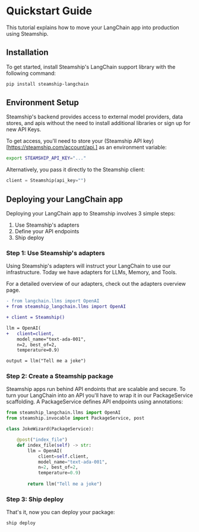 # Quickstart Guide

This tutorial explains how to move your LangChain app into production using Steamship.

## Installation

To get started, install Steamship's LangChain support library with the following command:

```bash
pip install steamship-langchain
```


## Environment Setup

Steamship's backend provides access to external model providers, data stores, and apis without the need to install additional libraries or sign up for new API Keys. 

To get access, you'll need to store your (Steamship API key)[https://steamship.com/account/api.] as an environment variable:

```bash
export STEAMSHIP_API_KEY="..."
```

Alternatively, you pass it directly to the Steamship client:

```python
client = Steamship(api_key="")
```


## Deploying your LangChain app 

Deploying your LangChain app to Steamship involves 3 simple steps: 

1. Use Steamship's adapters 
2. Define your API endpoints 
3. Ship deploy 

### Step 1: Use Steamship's adapters 

Using Steamship's adapters will instruct your LangChain to use our infrastructure. Today we have adapters for LLMs, Memory, and Tools. 

For a detailed overview of our adapters, check out the adapters overview page.

```diff
- from langchain.llms import OpenAI
+ from steamship_langchain.llms import OpenAI

+ client = Steamship()

llm = OpenAI(
+   client=client,
    model_name="text-ada-001", 
    n=2, best_of=2, 
    temperature=0.9)

output = llm("Tell me a joke")
```

### Step 2: Create a Steamship package 

Steamship apps run behind API endoints that are scalable and secure. 
To turn your LangChain into an API you'll have to wrap it in our PackageService scaffolding. 
A PackageService defines API endpoints using annotations:

```python
from steamship_langchain.llms import OpenAI
from steamship.invocable import PackageService, post

class JokeWizard(PackageService):

    @post("index_file")
    def index_file(self) -> str:
        llm = OpenAI(
            client=self.client,
            model_name="text-ada-001", 
            n=2, best_of=2, 
            temperature=0.9)
        
        return llm("Tell me a joke")
```

### Step 3: Ship deploy 

That's it, now you can deploy your package:

```bash
ship deploy
```